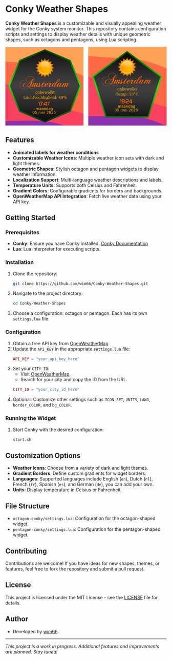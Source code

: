 # Conky Weather Shapes

**Conky Weather Shapes** is a customizable and visually appealing weather widget for the Conky system monitor. This repository contains configuration scripts and settings to display weather details with unique geometric shapes, such as octagons and pentagons, using Lua scripting.

![Sample preview](preview.png)

## Features

- **Animated labels for weather conditions**
- **Customizable Weather Icons**: Multiple weather icon sets with dark and light themes.
- **Geometric Shapes**: Stylish octagon and pentagon widgets to display weather information.
- **Localization Support**: Multi-language weather descriptions and labels.
- **Temperature Units**: Supports both Celsius and Fahrenheit.
- **Gradient Colors**: Configurable gradients for borders and backgrounds.
- **OpenWeatherMap API Integration**: Fetch live weather data using your API key.

## Getting Started

### Prerequisites

- **Conky**: Ensure you have Conky installed. [Conky Documentation](https://github.com/brndnmtthws/conky)
- **Lua**: Lua interpreter for executing scripts.

### Installation

1. Clone the repository:
   ```bash
   git clone https://github.com/wim66/Conky-Weather-Shapes.git
   ```
2. Navigate to the project directory:
   ```bash
   cd Conky-Weather-Shapes
   ```
3. Choose a configuration: octagon or pentagon. Each has its own `settings.lua` file.

### Configuration

1. Obtain a free API key from [OpenWeatherMap](https://openweathermap.org/).
2. Update the `API_KEY` in the appropriate `settings.lua` file:
   ```lua
   API_KEY = "your_api_key_here"
   ```
3. Set your `CITY_ID`:
   - Visit [OpenWeatherMap](https://openweathermap.org/).
   - Search for your city and copy the ID from the URL.
   ```lua
   CITY_ID = "your_city_id_here"
   ```
4. Optional: Customize other settings such as `ICON_SET`, `UNITS`, `LANG`, `border_COLOR`, and `bg_COLOR`.

### Running the Widget

1. Start Conky with the desired configuration:
   ```bash
   start.sh
   ```

## Customization Options

- **Weather Icons**: Choose from a variety of dark and light themes.
- **Gradient Borders**: Define custom gradients for widget borders.
- **Languages**: Supported languages include English (`en`), Dutch (`nl`), French (`fr`), Spanish (`es`), and German (`de`), you can add your own.
- **Units**: Display temperature in Celsius or Fahrenheit.

## File Structure

- `octagon-conky/settings.lua`: Configuration for the octagon-shaped widget.
- `pentagon-conky/settings.lua`: Configuration for the pentagon-shaped widget.

## Contributing

Contributions are welcome! If you have ideas for new shapes, themes, or features, feel free to fork the repository and submit a pull request.

## License

This project is licensed under the MIT License - see the [LICENSE](LICENSE) file for details.

## Author

- Developed by [wim66](https://github.com/wim66).

---

*This project is a work in progress. Additional features and improvements are planned. Stay tuned!*